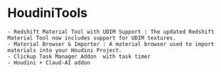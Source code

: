 # HoudiniTools

    - Redshift Material Tool with UDIM Support : The updated Redshift Material Tool now includes support for UDIM textures.
    - Material Browser & Importer : A material browser used to import materials into your Houdini Project.
    - Clickup Task Manager Addon  with task timer
    - Houdini + Claud-AI addon 
    
